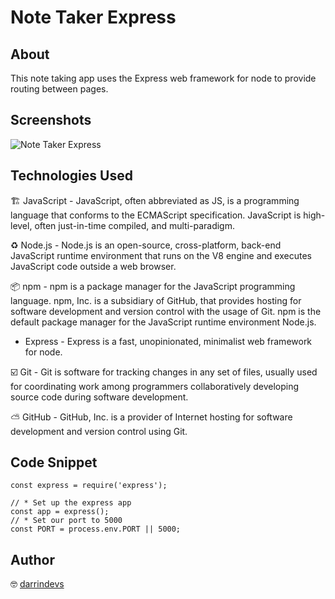 # Note Taker Express

## About

This note taking app uses the Express web framework for node to provide routing between pages.  

## Screenshots

![Note Taker Express](https://zno.s3-us-west-1.amazonaws.com/NTE.png)


## Technologies Used

🏗 JavaScript - JavaScript, often abbreviated as JS, is a programming language that conforms to the ECMAScript specification. JavaScript is high-level, often just-in-time compiled, and multi-paradigm.

♻️ Node.js - Node.js is an open-source, cross-platform, back-end JavaScript runtime environment that runs on the V8 engine and executes JavaScript code outside a web browser.

📦 npm - npm is a package manager for the JavaScript programming language. npm, Inc. is a subsidiary of GitHub, that provides hosting for software development and version control with the usage of Git. npm is the default package manager for the JavaScript runtime environment Node.js.

- Express - Express is a fast, unopinionated, minimalist web framework for node.

☑️ Git - Git is software for tracking changes in any set of files, usually used for coordinating work among programmers collaboratively developing source code during software development.

⛅️ GitHub - GitHub, Inc. is a provider of Internet hosting for software development and version control using Git.

## Code Snippet 

~~~
const express = require('express');

// * Set up the express app 
const app = express();
// * Set our port to 5000
const PORT = process.env.PORT || 5000;
~~~


## Author

🤓 [darrindevs](https://github.com/darrindevs)



